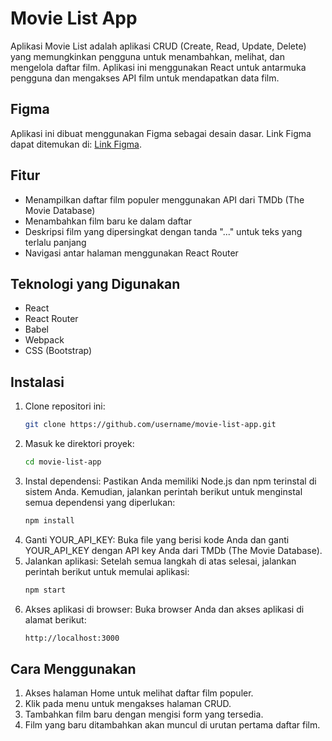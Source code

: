 # Movie List App

Aplikasi Movie List adalah aplikasi CRUD (Create, Read, Update, Delete) yang memungkinkan pengguna untuk menambahkan, melihat, dan mengelola daftar film. Aplikasi ini menggunakan React untuk antarmuka pengguna dan mengakses API film untuk mendapatkan data film.

## Figma

Aplikasi ini dibuat menggunakan Figma sebagai desain dasar. Link Figma dapat ditemukan di: [Link Figma](https://www.figma.com/design/JCOg3cOCUOed3rdEUaXrtS/Movie-Web-App?node-id=0-1&node-type=canvas&t=J2IQS3rrFChdS1xI-0).

## Fitur

- Menampilkan daftar film populer menggunakan API dari TMDb (The Movie Database)
- Menambahkan film baru ke dalam daftar
- Deskripsi film yang dipersingkat dengan tanda "..." untuk teks yang terlalu panjang
- Navigasi antar halaman menggunakan React Router

## Teknologi yang Digunakan

- React
- React Router
- Babel
- Webpack
- CSS (Bootstrap)

## Instalasi

1. Clone repositori ini:
   ```bash
   git clone https://github.com/username/movie-list-app.git
   ```
2. Masuk ke direktori proyek:
   ```bash
   cd movie-list-app
   ```
3. Instal dependensi: Pastikan Anda memiliki Node.js dan npm terinstal di sistem Anda. Kemudian, jalankan perintah berikut untuk menginstal semua dependensi yang diperlukan:
   ```bash
   npm install
   ```
4. Ganti YOUR_API_KEY: Buka file yang berisi kode Anda dan ganti YOUR_API_KEY dengan API key Anda dari TMDb (The Movie Database).
5. Jalankan aplikasi: Setelah semua langkah di atas selesai, jalankan perintah berikut untuk memulai aplikasi:
   ```bash
   npm start
   ```
6. Akses aplikasi di browser: Buka browser Anda dan akses aplikasi di alamat berikut:
   ```bash
   http://localhost:3000
   ```

## Cara Menggunakan

1. Akses halaman Home untuk melihat daftar film populer.
2. Klik pada menu untuk mengakses halaman CRUD.
3. Tambahkan film baru dengan mengisi form yang tersedia.
4. Film yang baru ditambahkan akan muncul di urutan pertama daftar film.
